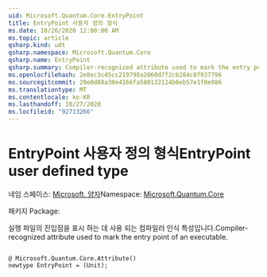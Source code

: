 ```yaml
---
uid: Microsoft.Quantum.Core.EntryPoint
title: EntryPoint 사용자 정의 형식
ms.date: 10/26/2020 12:00:00 AM
ms.topic: article
qsharp.kind: udt
qsharp.namespace: Microsoft.Quantum.Core
qsharp.name: EntryPoint
qsharp.summary: Compiler-recognized attribute used to mark the entry point of an executable.
ms.openlocfilehash: 2e8ec3c45cc219798a2060d7f2cb284c8f937796
ms.sourcegitcommit: 29e0d88a30e4166fa580132124b0eb57e1f0e986
ms.translationtype: MT
ms.contentlocale: ko-KR
ms.lasthandoff: 10/27/2020
ms.locfileid: "92713266"
---
```

# <a name="entrypoint-user-defined-type"></a><span data-ttu-id="ff5fc-102">EntryPoint 사용자 정의 형식</span><span class="sxs-lookup"><span data-stu-id="ff5fc-102">EntryPoint user defined type</span></span>

<span data-ttu-id="ff5fc-103">네임 스페이스: [Microsoft. 양자](xref:Microsoft.Quantum.Core)</span><span class="sxs-lookup"><span data-stu-id="ff5fc-103">Namespace: [Microsoft.Quantum.Core](xref:Microsoft.Quantum.Core)</span></span>

<span data-ttu-id="ff5fc-104">패키지 [](https://nuget.org/packages/)</span><span class="sxs-lookup"><span data-stu-id="ff5fc-104">Package: [](https://nuget.org/packages/)</span></span>


<span data-ttu-id="ff5fc-105">실행 파일의 진입점을 표시 하는 데 사용 되는 컴파일러 인식 특성입니다.</span><span class="sxs-lookup"><span data-stu-id="ff5fc-105">Compiler-recognized attribute used to mark the entry point of an executable.</span></span>

```qsharp

@ Microsoft.Quantum.Core.Attribute()
newtype EntryPoint = (Unit);
```

